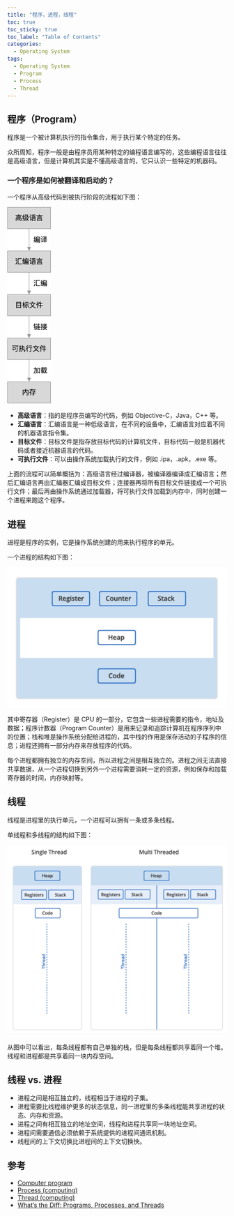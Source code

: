 ```yaml
---
title: "程序，进程，线程"
toc: true
toc_sticky: true
toc_label: "Table of Contents"
categories:
  - Operating System
tags:
  - Operating System
  - Program
  - Process
  - Thread
---
```




## 程序（Program）

程序是一个被计算机执行的指令集合，用于执行某个特定的任务。

众所周知，程序一般是由程序员用某种特定的编程语言编写的，这些编程语言往往是高级语言，但是计算机其实是不懂高级语言的，它只认识一些特定的机器码。

### 一个程序是如何被翻译和启动的？

一个程序从高级代码到被执行阶段的流程如下图：

![](/assets/images/program-process-thread/15564346843425.jpg)

* **高级语言**：指的是程序员编写的代码，例如 Objective-C，Java，C++ 等。
* **汇编语言**：汇编语言是一种低级语言，在不同的设备中，汇编语言对应着不同的机器语言指令集。
* **目标文件**：目标文件是指存放目标代码的计算机文件，目标代码一般是机器代码或者接近机器语言的代码。
* **可执行文件**：可以由操作系统加载执行的文件，例如 .ipa，.apk，.exe 等。

上面的流程可以简单概括为：高级语言经过编译器，被编译器编译成汇编语言；然后汇编语言再由汇编器汇编成目标文件；连接器再将所有目标文件链接成一个可执行文件；最后再由操作系统通过加载器，将可执行文件加载到内存中，同时创建一个进程来跑这个程序。

## 进程

进程是程序的实例，它是操作系统创建的用来执行程序的单元。

一个进程的结构如下图：

![](/assets/images/program-process-thread/15564410722393.jpg)

其中寄存器（Register）是 CPU 的一部分，它包含一些进程需要的指令，地址及数据；程序计数器（Program Counter）是用来记录和追踪计算机在程序序列中的位置；栈和堆是操作系统分配给进程的，其中栈的作用是保存活动的子程序的信息；进程还拥有一部分内存来存放程序的代码。

每个进程都拥有独立的内存空间，所以进程之间是相互独立的。进程之间无法直接共享数据，从一个进程切换到另外一个进程需要消耗一定的资源，例如保存和加载寄存器的时间，内存映射等。

## 线程

线程是进程里的执行单元，一个进程可以拥有一条或多条线程。

单线程和多线程的结构如下图：

![](/assets/images/program-process-thread/15564468564031.jpg)

从图中可以看出，每条线程都有自己单独的栈，但是每条线程都共享着同一个堆。线程和进程都是共享着同一块内存空间。

## 线程 vs. 进程

* 进程之间是相互独立的，线程相当于进程的子集。
* 进程需要比线程维护更多的状态信息，同一进程里的多条线程能共享进程的状态、内存和资源。
* 进程之间有相互独立的地址空间，线程和进程共享同一块地址空间。
* 进程间需要通信必须依赖于系统提供的进程间通讯机制。
* 线程间的上下文切换比进程间的上下文切换快。

## 参考

* [Computer program](https://en.wikipedia.org/wiki/Computer_program)
* [Process (computing)](https://en.wikipedia.org/wiki/Process_(computing))
* [Thread (computing)](https://en.wikipedia.org/wiki/Thread_(computing))
* [What’s the Diff: Programs, Processes, and Threads](https://www.backblaze.com/blog/whats-the-diff-programs-processes-and-threads/)